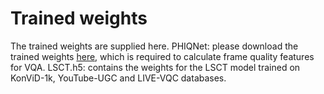 # Trained weights

The trained weights are supplied here. 
PHIQNet: please download the trained weights [here](https://drive.google.com/file/d/1ymy2oL0r-XNzjqk_kE-lcNkI2FhSu95h/view?usp=sharing), which is required to calculate frame quality features for VQA.
LSCT.h5: contains the weights for the LSCT model trained on KonViD-1k, YouTube-UGC and LIVE-VQC databases. 